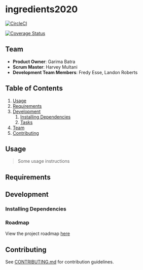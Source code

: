 # ingredients2020

[![CircleCI](https://circleci.com/gh/mariasratbags/ingredients2020.svg?style=svg)](https://circleci.com/gh/mariasratbags/ingredients2020)

[![Coverage Status](https://coveralls.io/repos/github/mariasratbags/ingredients2020/badge.svg?branch=master)](https://coveralls.io/github/mariasratbags/ingredients2020?branch=master)

## Team

  - __Product Owner__: Garima Batra
  - __Scrum Master__: Harvey Multani
  - __Development Team Members__: Fredy Esse, Landon Roberts

## Table of Contents

1. [Usage](#Usage)
1. [Requirements](#requirements)
1. [Development](#development)
    1. [Installing Dependencies](#installing-dependencies)
    1. [Tasks](#tasks)
1. [Team](#team)
1. [Contributing](#contributing)

## Usage

> Some usage instructions

## Requirements


## Development

### Installing Dependencies

### Roadmap

View the project roadmap [here](https://waffle.io/mariasratbags/ingredients2020)


## Contributing

See [CONTRIBUTING.md](CONTRIBUTING.md) for contribution guidelines.
